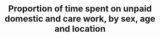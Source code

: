 ---
actual_indicator_available: Time spent per day on household activities (includes travel),
  Caring for and helping household members (includes travel), Caring for and helping
  nonhousehold members (includes travel), and Purchasing goods and services (includes
  travel) by sex and age
actual_indicator_available_description: 'Average hours per day:  The average number
  of hours spent in a 24-hour period doing a specified activity.'
comments_and_limitations: 'Age categories: ages 15 and over, 15-24 years, 25-34 years,
  25-54 years, 35-44 years, 45-54 years, 55-64 years, and 65 years and over'
data_non_statistical: false
date_metadata_updated: October 2017
date_of_national_source_publication: June 2017
disaggregation_categories: Age and sex; activity
goal_meta_link: http://unstats.un.org/sdgs/files/metadata-compilation/Metadata-Goal-5.pdf
goal_meta_link_page: 13
graph: longitudinal
graph_status_notes: Graphed
graph_title: Hours per day spent on household activities by US women ages 15 and older
graph_type: line
graph_type_description: Line graph
has_metadata: true
indicator: 5.4.1
indicator_definition: Average number of hours spent in a week on unpaid domestic and
  care work, by sex, age and location (for individuals 5 years and above) Unpaid domestic
  and care work activities include the unpaid production of goods for own final consumption
  (e.g., collecting water or firewood) and the unpaid provision of services (e.g.,
  cooking or cleaning as well as person-to-person care) for own final use.
indicator_name: Proportion of time spent on unpaid domestic and care work, by sex,
  age and location
indicator_variable: avg_hrs_day_hh_act_15_over_wm
layout: indicator
periodicity: Annual
permalink: /5-4-1/
published: true
rationale_interpretation: "The provision of unpaid care and domestic work has a profound\
  \ implication on our understanding of poverty and well-being. As a result of their\
  \ socially ascribed roles, women and girls do the bulk of unpaid care and domestic\
  \ work, which includes household maintenance activities such as cooking and cleaning\
  \ as well as person-toperson care activities such as child and elder care. [2] \n\
  Producing time use statistics thus contributes to increasing the visibility of women's\
  \ work through better statistics on their contribution to the economy ' with particular\
  \ emphasis on the value of goods and services they produce. [1]"
reporting_status: complete
scheduled_update_by_national_source: June 2018
sdg_goal: 5
source_active_1: true
source_agency_staff_email_1: ITCinfo@bls.gov
source_agency_staff_name_1: BLS Division of International Technical Cooperation staff
source_agency_survey_dataset_1: U.S. Bureau of Labor Statistics / American Time Use
  Survey
source_notes_1: null
source_title_1: null
source_url_1: https://www.bls.gov/tus/
target: Recognize and value unpaid care and domestic work through the provision of
  public services, infrastructure and social protection policies and the promotion
  of shared responsibility within the household and the family as nationally appropriate.
target_id: '5.4'
time_period: 2003-present
title: Proportion of time spent on unpaid domestic and care work, by sex, age and
  location
un_custodial_agency: UNSD, UN WOMEN
un_designated_tier: '2'
unit_of_measure: Average hours per day
us_method_of_computation: 'Data are from the American Time Use Survey (ATUS), which
  is nationally representative of the U.S. civilian noninstitutional population age
  15 and over. Individuals are selected from households that have completed the 8th
  month of the Current Population Survey. Each selected individual is interviewed
  one time, by telephone, about how they spent their time on one day. Individuals
  have been interviewed for the ATUS on nearly every day since the survey began in
  2003. For information about ATUS methods, see the BLS Handbook of Methods:  https://www.bls.gov/opub/hom/atus/home.htm.
  Data are estimates of average hours per day (see formula in section 7.4 of the ATUS
  User''s Guide:  https://www.bls.gov/tus/atususersguide.pdf).'
variable_description: null
variable_notes: null
---